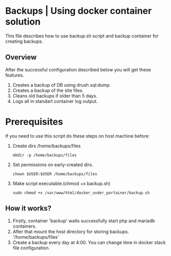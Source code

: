 # Backups | Using docker container solution

This file describes how to use backup.sh script and backup container for creating backups.

## Overview

After the successful configuration described below you will get these features.

1. Creates a backup of DB using drush sql:dump.
2. Creates a backup of the site files.
3. Cleans old backups if older than 5 days.
4. Logs all in standart container log output.

# Prerequisites

If you need to use this script do these steps on host machine before:

1. Create dirs /home/backups/files
   ``` 
   mkdir -p /home/backups/files
   ```
2. Set permissions on early-created dirs.
   ```
   chown $USER:$USER /home/backups/files
   ```
3. Make script executable.(chmod +x backup.sh)
   ```
   sudo chmod +x /var/www/html/docker_under_portainer/backup.sh
   ```

## How it works?

1. Firstly, container 'backup' waits successfully start php and mariadb containers.
2. After that mount the host directory for storing backups. '/home/backups/files'
3. Create a backup every day at 4:00. You can change time in docker stack file configuration. 
